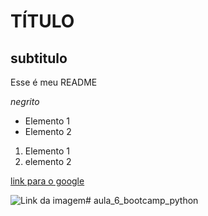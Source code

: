 # TÍTULO

## subtitulo

Esse é meu README

*negrito*

- Elemento 1
- Elemento 2

1) Elemento 1
2) elemento 2

[link para o google](https://google.com.br)

![Link da imagem](adicionarLink.com.br)# aula_6_bootcamp_python
